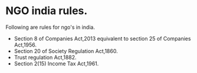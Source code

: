# NGO india rules.

Following are rules for ngo's in india.

* Section 8 of Companies Act,2013 equivalent to section 25 of Companies Act,1956.
* Section 20 of Society Regulation Act,1860.
* Trust regulation Act,1882.
* Section 2(15) Income Tax Act,1961.  
